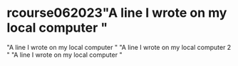 # rcourse062023"A line I wrote on my local computer  " 
"A line I wrote on my local computer  " 
"A line I wrote on my local computer 2  " 
"A line I wrote on my local computer  " 
